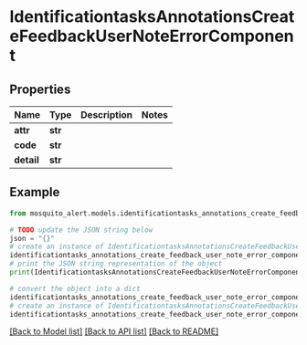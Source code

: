 # IdentificationtasksAnnotationsCreateFeedbackUserNoteErrorComponent


## Properties

Name | Type | Description | Notes
------------ | ------------- | ------------- | -------------
**attr** | **str** |  | 
**code** | **str** |  | 
**detail** | **str** |  | 

## Example

```python
from mosquito_alert.models.identificationtasks_annotations_create_feedback_user_note_error_component import IdentificationtasksAnnotationsCreateFeedbackUserNoteErrorComponent

# TODO update the JSON string below
json = "{}"
# create an instance of IdentificationtasksAnnotationsCreateFeedbackUserNoteErrorComponent from a JSON string
identificationtasks_annotations_create_feedback_user_note_error_component_instance = IdentificationtasksAnnotationsCreateFeedbackUserNoteErrorComponent.from_json(json)
# print the JSON string representation of the object
print(IdentificationtasksAnnotationsCreateFeedbackUserNoteErrorComponent.to_json())

# convert the object into a dict
identificationtasks_annotations_create_feedback_user_note_error_component_dict = identificationtasks_annotations_create_feedback_user_note_error_component_instance.to_dict()
# create an instance of IdentificationtasksAnnotationsCreateFeedbackUserNoteErrorComponent from a dict
identificationtasks_annotations_create_feedback_user_note_error_component_from_dict = IdentificationtasksAnnotationsCreateFeedbackUserNoteErrorComponent.from_dict(identificationtasks_annotations_create_feedback_user_note_error_component_dict)
```
[[Back to Model list]](../README.md#documentation-for-models) [[Back to API list]](../README.md#documentation-for-api-endpoints) [[Back to README]](../README.md)


